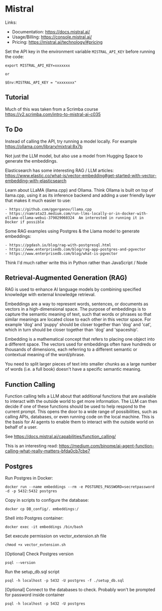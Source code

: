 # Mistral #

Links:
- Documentation: https://docs.mistral.ai/
- Usage/Billing: https://console.mistral.ai/
- Pricing: https://mistral.ai/technology/#pricing

Set the API key in the environment variable `MISTRAL_API_KEY` before running the code:

    export MISTRAL_API_KEY=xxxxxxx

    or 

    $Env:MISTRAL_API_KEY = "xxxxxxxx"


## Tutorial ##

Much of this was taken from a Scrimba course https://v2.scrimba.com/intro-to-mistral-ai-c035


## To Do ##

Instead of calling the API, try running a model locally. For example https://ollama.com/library/mixtral:8x7b

Not just the LLM model, but also use a model from Hugging Space to generate the embeddings.

Elasticsearch has some interesting RAG / LLM articles: https://www.elastic.co/what-is/vector-embedding#get-started-with-vector-embedding-with-elasticsearch

Learn about LLaMA (llama.cpp) and Ollama. Think Ollama is built on top of llama.cpp, using it as its inference backend and adding a user friendly
layer that makes it much easier to use:

    - https://github.com/ggerganov/llama.cpp
    - https://namrata23.medium.com/run-llms-locally-or-in-docker-with-ollama-ollama-webui-379029060324  Am interested in running it in Docker if possible

Some RAG examples using Postgres & the Llama model to generate embeddings:

    - https://pgdash.io/blog/rag-with-postgresql.html
    - https://www.enterprisedb.com/blog/rag-app-postgres-and-pgvector
    - https://www.enterprisedb.com/blog/what-is-pgvector


Think I'd much rather write this in Python rather than JavaScript / Node



## Retrieval-Augmented Generation (RAG) ##

RAG is used to enhance AI language models by combining specified knowledge with external knowledge retrieval.

Embeddings are a way to represent words, sentences, or documents as vectors in a high-dimensional space. The purpose of embeddings
is to capture the semantic meaning of text, such that words or phrases so that similar meanings are located close to each other in this
vector space. For example 'dog' and 'puppy' should be closer together than 'dog' and 'cat', which in turn should be closer together
than 'dog' and 'spaceship'.

Embedding is a mathematical concept that refers to placing one object into a different space. The vectors used for embeddings often
have hundreds or thousands of dimensions, each referring to a different semantic or contextual meaning of the word/phrase.

You need to split larger pieces of text into smaller chunks as a large number of words (i.e. a full book) doesn't have a specific
semantic meaning.


## Function Calling ##

Function calling tells a LLM about that additional functions that are available to interact with the outside world to
get more information. The LLM can then decide if one of these functions should be used to help respond to the current
prompt. This opens the door to a wide range of possibilities, such as calling APIs, databases, or even running code on
the local machine. This is the basis for AI agents to enable them to interact with the outside world on behalf of
a user.

See https://docs.mistral.ai/capabilities/function_calling/

This is an interesting read: https://medium.com/binome/ai-agent-function-calling-what-really-matters-bfda0cb7cbe7



## Postgres ##

Run Postgres in Docker:

    docker run --name embeddings --rm -e POSTGRES_PASSWORD=secretpassword -d -p 5432:5432 postgres

Copy in scripts to configure the database:

    docker cp DB_config/. embeddings:/

Shell into Postgres container:

    docker exec -it embeddings /bin/bash

Set execute permission on vector_extension.sh file

    chmod +x vector_extension.sh

[Optional] Check Postgres version

    psql --version

Run the setup_db.sql script

    psql -h localhost -p 5432 -U postgres -f ./setup_db.sql

[Optional] Connect to the databases to check. Probably won't be prompted for password inside container

    psql -h localhost -p 5432 -U postgres
